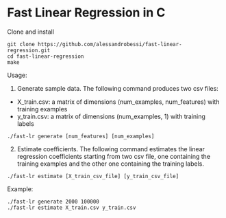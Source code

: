 # Fast Linear Regression in C

Clone and install
```
git clone https://github.com/alessandrobessi/fast-linear-regression.git
cd fast-linear-regression
make
```

Usage:
1) Generate sample data. The following command produces two csv files: 
- X_train.csv: a matrix of dimensions (num_examples, num_features) with training examples
- y_train.csv: a matrix of dimensions (num_examples, 1) with training labels
```
./fast-lr generate [num_features] [num_examples]
```


2) Estimate coefficients. The following command estimates the linear regression coefficients starting from two csv file, one containing the training examples and the other one containing the training labels.
```
./fast-lr estimate [X_train_csv_file] [y_train_csv_file]
```

Example:
```
./fast-lr generate 2000 100000
./fast-lr estimate X_train.csv y_train.csv
```
